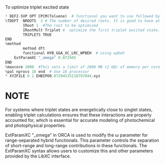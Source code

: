 
To optimize triplet excited state
```python
! DEF2-SVP OPT CPCM(Toluene)  # functional you want to use followed by Opt to optimize into ggeometrical minimum in Toluene solvent under Cconductive polarizable continuum model 
%TDDFT  NROOTS  3 # The number of desired roots. It is good to have at least 2 more roots above a desired roots to be optimized
        IRoot 1  #The root to be optimized
        IRootMult Triplet #  optimize the first triplet excited state.
        TRIPLETS TRUE       
END    
%method
        method dft
        functional HYB_GGA_XC_LRC_WPBEH  # using wpbeh
	ExtParamXC "_omega" 0.072945
END
%maxcore 2000  #This sets a limit of 2000 MB (2 GB) of memory per core for the calculation.
%pal nprocs 16 end  # Use 16 processor
* XYZFILE 0 1 EHBIPO0.07294535118797844.xyz
```



# NOTE
For systems where triplet states are energetically close to singlet states, enabling triplet calculations ensures that these interactions are properly accounted for, which is essential for accurate modeling of photochemical and photophysical properties.

ExtParamXC "_omega" in ORCA is used to modify the 
ω parameter for range-separated hybrid functionals. This parameter controls the separation of short-range and long-range contributions in these functionals. The ExtParamXC syntax allows users to customize this and other parameters provided by the LibXC interface.
